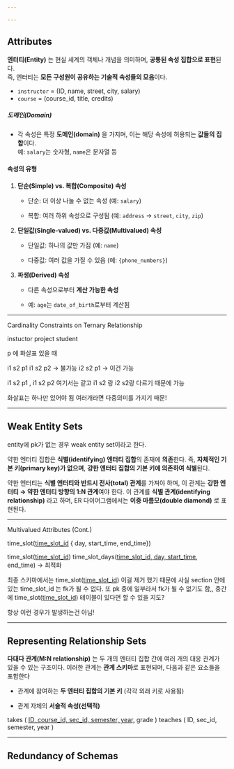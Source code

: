 ```yaml
---

---
```



## **Attributes**

**엔터티(Entity)** 는 현실 세계의 객체나 개념을 의미하며,  **공통된 속성 집합으로 표현**된다.  
즉, 엔터티는 **모든 구성원이 공유하는 기술적 속성들의 모음**이다.

- `instructor` = (ID, name, street, city, salary)
- `course` = (course_id, title, credits)

##### **도메인(Domain)**

- 각 속성은 특정 **도메인(domain)** 을 가지며,  이는 해당 속성에 허용되는 **값들의 집합**이다.  
	예: `salary`는 숫자형, `name`은 문자열 등
    

#### 속성의 유형

1. **단순(Simple) vs. 복합(Composite) 속성**
    
    - 단순: 더 이상 나눌 수 없는 속성 (예: `salary`)
        
    - 복합: 여러 하위 속성으로 구성됨 (예: `address` → `street`, `city`, `zip`)
        
2. **단일값(Single-valued) vs. 다중값(Multivalued) 속성**
    
    - 단일값: 하나의 값만 가짐 (예: `name`)
        
    - 다중값: 여러 값을 가질 수 있음 (예: `{phone_numbers}`)
        
3. **파생(Derived) 속성**
    
    - 다른 속성으로부터 **계산 가능한 속성**
        
    - 예: `age`는 `date_of_birth`로부터 계산됨
        

---
Cardinality Constraints on Ternary Relationship

instuctor project student

p 에 화살표 있을 때

i1 s2 p1 
i1 s2 p2  -> 불가능
i2 s2 p1  -> 이건 가능

i1 s2 p1 , i1 s2 p2 여기서는 같고
i1 s2 랑 i2 s2랑 다르기 때문에 가능

화살표는 하나만 있어야 됨
여러개라면 다중의미를 가지기 때문!

---
## **Weak Entity Sets**

entity에 pk가 없는 경우 weak entity set이라고 한다.

약한 엔터티 집합은 **식별(identifying) 엔터티 집합**의 존재에 **의존**한다. 즉, **자체적인 기본 키(primary key)가 없으며**,  **강한 엔터티 집합의 기본 키에 의존하여 식별**된다.

 약한 엔터티는 **식별 엔터티와 반드시 전사(total) 관계**를 가져야 하며, 이 관계는 **강한 엔터티 → 약한 엔터티 방향의 1:N 관계**여야 한다.  이 관계를 **식별 관계(identifying relationship)** 라고 하며, ER 다이어그램에서는 **이중 마름모(double diamond)** 로 표현된다.



---

Multivalued Attributes (Cont.)



time_slot(<u>time_slot_id</u> { day, start_time, end_time})

time_slot(<u>time_slot_id</u>)
time_slot_days(<u>time_slot_id, day, start_time</u>, end_time) -> 최적화

최종 스키마에서는 time_slot(<u>time_slot_id</u>) 이걸 제거 했기 때문에 사실 section 안에 있는 time_slot_id 는 fk가 될 수 없다. 또 pk 중에 일부라서 fk가 될 수 없기도 함,, 중간에 time_slot(<u>time_slot_id</u>) 테이블이 있다면 할 수 있을 지도?


항상 이런 경우가 발생하는건 아님! 

---
## **Representing Relationship Sets**

**다대다 관계(M:N relationship)** 는 두 개의 엔터티 집합 간에 여러 개의 대응 관계가 있을 수 있는 구조이다. 이러한 관계는 **관계 스키마**로 표현되며, 다음과 같은 요소들을 포함한다

- 관계에 참여하는 **두 엔터티 집합의 기본 키** (각각 외래 키로 사용됨)
    
- 관계 자체의 **서술적 속성(선택적)**

takes ( <u><u>ID</u>, course_id, sec_id, semester, year,</u> grade )
teaches ( ID, sec_id, semester, year )

---
## **Redundancy of Schemas**

